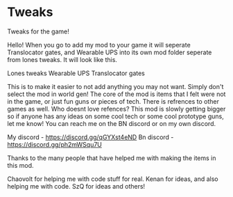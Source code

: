 # Tweaks
 Tweaks for the game!

Hello! When you go to add my mod to your game it will seperate Translocator gates, and Wearable UPS into its own mod folder seperate
from lones tweaks. It will look like this. 


Lones tweaks
Wearable UPS
Translocator gates

This is to make it easier to not add anything you may not want. Simply don't select the mod in world gen! The core of the mod is items that I felt were not in the game, or just fun guns or pieces of tech. There is refrences to other games as well. Who doesnt love refences? This mod is slowly getting bigger so if anyone has any ideas on some cool tech or some cool prototype guns, let me know! You can reach me on the BN discord or on my own discord. 

My discord - https://discord.gg/qGYXst4eND
Bn discord - https://discord.gg/ph2mWSqu7U

Thanks to the many people that have helped me with making the items in this mod. 

Chaovolt for helping me with code stuff for real. 
Kenan for ideas, and also helping me with code.
SzQ for ideas 
and others!
